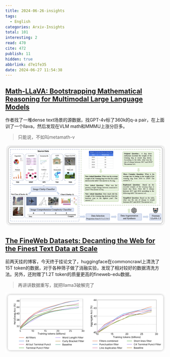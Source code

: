 ```yaml
---
title: 2024-06-26-insights
tags:
  - English
categories: Arxiv-Insights
total: 101
interesting: 2
read: 470
cite: 472
publish: 11
hidden: true
abbrlink: d7e1fe35
date: 2024-06-27 11:54:38
---
```


## [Math-LLaVA: Bootstrapping Mathematical Reasoning for Multimodal Large Language Models](https://arxiv.org/pdf/2406.17294)

作者找了一堆dense text场景的源数据，找GPT-4v标了360k的q-a pair，在上面训了一个llava，然后发现在VLM math和MMMU上涨分巨多。

> 只能说，不如叫metamath-v

<img src="../../files/images/arxiv-insights/2024-06-24-06-28/math-llava.png">





## [The FineWeb Datasets: Decanting the Web for the Finest Text Data at Scale](https://arxiv.org/pdf/2406.17557)

前两天挂的博客，今天终于挂论文了，huggingface在commoncrawl上清洗了15T token的数据，对于各种筛子做了消融实验，发现了相对较好的数据清洗方法。另外，还附赠了1.2T token的质量更高的fineweb-edu数据。

> 再讲讲数据重写，就把llama3破解完了

<img src="../../files/images/arxiv-insights/2024-06-24-06-28/fineweb.png">
